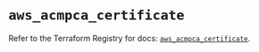 # `aws_acmpca_certificate`

Refer to the Terraform Registry for docs: [`aws_acmpca_certificate`](https://registry.terraform.io/providers/hashicorp/aws/6.11.0/docs/resources/acmpca_certificate).
